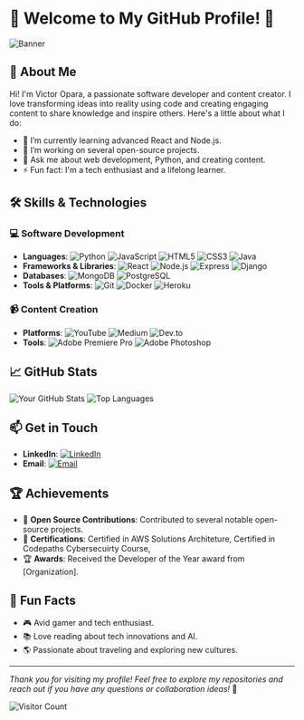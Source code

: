 # 🌟 Welcome to My GitHub Profile! 🌟

![Banner](https://images.unsplash.com/photo-1498050108023-c5249f4df085?crop=entropy&cs=tinysrgb&fit=max&fm=jpg&ixid=MnwxOTcwMjR8MHwxfGFsbHwyfHx8fHx8fHwxNjM0NjY1NzMy&ixlib=rb-1.2.1&q=80&w=1080)

## 🚀 About Me
Hi! I'm Victor Opara, a passionate software developer and content creator. I love transforming ideas into reality using code and creating engaging content to share knowledge and inspire others. Here's a little about what I do:

- 🌱 I’m currently learning advanced React and Node.js.
- 🔭 I’m working on several open-source projects.
- 💬 Ask me about web development, Python, and creating content.
- ⚡ Fun fact: I'm a tech enthusiast and a lifelong learner.

## 🛠 Skills & Technologies
### 💻 Software Development
- **Languages**: ![Python](https://img.shields.io/badge/-Python-3776AB?style=flat-square&logo=python&logoColor=white) ![JavaScript](https://img.shields.io/badge/-JavaScript-F7DF1E?style=flat-square&logo=javascript&logoColor=black) ![HTML5](https://img.shields.io/badge/-HTML5-E34F26?style=flat-square&logo=html5&logoColor=white) ![CSS3](https://img.shields.io/badge/-CSS3-1572B6?style=flat-square&logo=css3&logoColor=white) ![Java](https://img.shields.io/badge/-Java-007396?style=flat-square&logo=java&logoColor=white)
- **Frameworks & Libraries**: ![React](https://img.shields.io/badge/-React-61DAFB?style=flat-square&logo=react&logoColor=black) ![Node.js](https://img.shields.io/badge/-Node.js-339933?style=flat-square&logo=node.js&logoColor=white) ![Express](https://img.shields.io/badge/-Express-000000?style=flat-square&logo=express&logoColor=white) ![Django](https://img.shields.io/badge/-Django-092E20?style=flat-square&logo=django&logoColor=white)
- **Databases**: ![MongoDB](https://img.shields.io/badge/-MongoDB-47A248?style=flat-square&logo=mongodb&logoColor=white) ![PostgreSQL](https://img.shields.io/badge/-PostgreSQL-336791?style=flat-square&logo=postgresql&logoColor=white)
- **Tools & Platforms**: ![Git](https://img.shields.io/badge/-Git-F05032?style=flat-square&logo=git&logoColor=white) ![Docker](https://img.shields.io/badge/-Docker-2496ED?style=flat-square&logo=docker&logoColor=white) ![Heroku](https://img.shields.io/badge/-Heroku-430098?style=flat-square&logo=heroku&logoColor=white)

### 📹 Content Creation
- **Platforms**: ![YouTube](https://img.shields.io/badge/-YouTube-FF0000?style=flat-square&logo=youtube&logoColor=white) ![Medium](https://img.shields.io/badge/-Medium-12100E?style=flat-square&logo=medium&logoColor=white) ![Dev.to](https://img.shields.io/badge/-Dev.to-0A0A0A?style=flat-square&logo=dev.to&logoColor=white)
- **Tools**: ![Adobe Premiere Pro](https://img.shields.io/badge/-Adobe%20Premiere%20Pro-9999FF?style=flat-square&logo=adobe-premiere-pro&logoColor=white) ![Adobe Photoshop](https://img.shields.io/badge/-Adobe%20Photoshop-31A8FF?style=flat-square&logo=adobe-photoshop&logoColor=white)

## 📈 GitHub Stats
![Your GitHub Stats](https://github-readme-stats.vercel.app/api?username=yourusername&show_icons=true&theme=radical)
![Top Languages](https://github-readme-stats.vercel.app/api/top-langs/?username=yourusername&layout=compact&theme=radical)

## 📫 Get in Touch
- **LinkedIn**: [![LinkedIn](https://img.shields.io/badge/-LinkedIn-0077B5?style=flat-square&logo=linkedin&logoColor=white)](https://www.linkedin.com/in/yourlinkedin/)
- **Email**: [![Email](https://img.shields.io/badge/-Email-D14836?style=flat-square&logo=gmail&logoColor=white)](mailto:youremail@example.com)

## 🏆 Achievements
- 🏅 **Open Source Contributions**: Contributed to several notable open-source projects.
- 📜 **Certifications**: Certified in AWS Solutions Architeture, Certified in Codepaths Cybersecuirty Course,
- 🏆 **Awards**: Received the Developer of the Year award from [Organization].

## 🎉 Fun Facts
- 🎮 Avid gamer and tech enthusiast.
- 📚 Love reading about tech innovations and AI.
- 🌎 Passionate about traveling and exploring new cultures.

---

*Thank you for visiting my profile! Feel free to explore my repositories and reach out if you have any questions or collaboration ideas!* 🚀

![Visitor Count](https://visitor-badge.glitch.me/badge?page_id=yourusername.yourusername)
